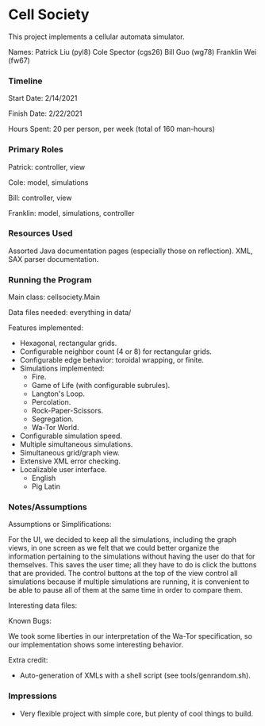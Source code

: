 Cell Society
====

This project implements a cellular automata simulator.

Names:
Patrick Liu (pyl8)
Cole Spector (cgs26)
Bill Guo (wg78)
Franklin Wei (fw67)

### Timeline

Start Date: 2/14/2021

Finish Date: 2/22/2021

Hours Spent: 20 per person, per week (total of 160 man-hours)

### Primary Roles

Patrick: controller, view

Cole: model, simulations

Bill: controller, view

Franklin: model, simulations, controller

### Resources Used

Assorted Java documentation pages (especially those on
reflection). XML, SAX parser documentation.

### Running the Program

Main class: cellsociety.Main

Data files needed: everything in data/

Features implemented:

* Hexagonal, rectangular grids.
* Configurable neighbor count (4 or 8) for rectangular grids.
* Configurable edge behavior: toroidal wrapping, or finite.
* Simulations implemented:
  * Fire.
  * Game of Life (with configurable subrules).
  * Langton's Loop.
  * Percolation.
  * Rock-Paper-Scissors.
  * Segregation.
  * Wa-Tor World.
* Configurable simulation speed.
* Multiple simultaneous simulations.
* Simultaneous grid/graph view.
* Extensive XML error checking.
* Localizable user interface.
  * English
  * Pig Latin

### Notes/Assumptions

Assumptions or Simplifications:

For the UI, we decided to keep all the simulations, including the graph views, in one screen as 
we felt that we could better organize the information pertaining to the simulations without 
having the user do that for themselves. This saves the user time; all they have to do is click 
the buttons that are provided. The control buttons at the top of the view control all 
simulations because if multiple simulations are running, it is convenient to be able to pause all 
of them at the same time in order to compare them.

Interesting data files:

Known Bugs:

We took some liberties in our interpretation of the Wa-Tor
specification, so our implementation shows some interesting behavior.

Extra credit:

* Auto-generation of XMLs with a shell script (see
  tools/genrandom.sh).

### Impressions

* Very flexible project with simple core, but plenty of cool things to
  build.
